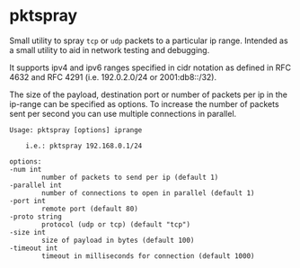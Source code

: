 # pktspray

Small utility to spray `tcp` or `udp` packets to a particular ip range.
Intended as a small utility to aid in network testing and debugging.


It supports ipv4 and ipv6 ranges specified in cidr notation as defined
in RFC 4632 and RFC 4291 (i.e. 192.0.2.0/24 or 2001:db8::/32).

The size of the payload, destination port or number of packets per ip in
the ip-range can be specified as options. To increase the number of
packets sent per second you can use multiple connections in parallel.

    Usage: pktspray [options] iprange

        i.e.: pktspray 192.168.0.1/24

    options:
    -num int
            number of packets to send per ip (default 1)
    -parallel int
            number of connections to open in parallel (default 1)
    -port int
            remote port (default 80)
    -proto string
            protocol (udp or tcp) (default "tcp")
    -size int
            size of payload in bytes (default 100)
    -timeout int
            timeout in milliseconds for connection (default 1000)
